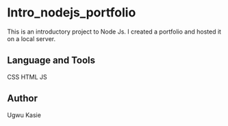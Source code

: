 # Intro_nodejs_portfolio
This is an introductory project to Node Js. I created a portfolio and hosted it on a local server.

## Language and Tools
CSS
HTML
JS

## Author
Ugwu Kasie

